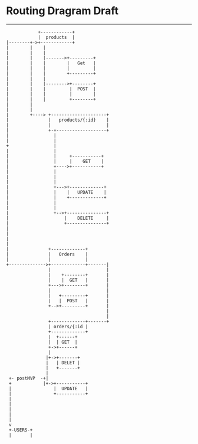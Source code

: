 # Routing Dragram Draft
---
                +------------+
                |  products  |
    |--------+->+------------+
    |        |    |
    |        |    |
    |        |    |------->+---------+
    |        |    |        |   Get   |
    |        |    |        |         |
    |        |    |        +---------+
    |        |    |
    |        |    |-------->+--------+
    |        |    |         |  POST  |
    |        |    |         |        |
    |        |    |         +--------+
    |        |
    |        |
    |        +----> +---------------------+
    |               |   products/{:id}    |
    |               |                     |
    |               +-+-------------------+
    |                 |
    |                 |
    +                 |
    |                 |
    |                 |     +-----------+
    |                 |     |    GET    |
    |                 +---->+-----------+
    |                 |
    |                 |
    |                 |
    |                 +--->+-------------+
    |                 |    |   UPDATE    |
    |                 |    +-------------+
    |                 |
    |                 |
    |                 +-->+---------------+
    |                     |    DELETE     |
    |                     +---------------+
    |
    |
    |
    |
    |               +-------------+
    |               |   Orders    |
    |               |             |
    +-------------->+-------------+-------|
                    |                     |
                    |    +--------+       |
                    |    |  GET   |       |
                    +--->+--------+       |
                    |                     |
                    |   +---------+       |
                    |   |  POST   |       |
                    +-->+---------+       |
                                          |
                                          |
                    +-------------+-------+
                    | orders/{:id |
                    +-------------+
                    |  +------+
                    |  | GET  |
                    +->+------+
                    |
                   |+->+-------+
                   |   | DELET |
                   |   +-------+
                   |
     +- postMVP  -+|
     +            |+->+-----------+
     |                |  UPDATE   |
     |                +-----------+
     |
     |
     |
     |
     |
     v
     +-USERS-+
     |       |














































